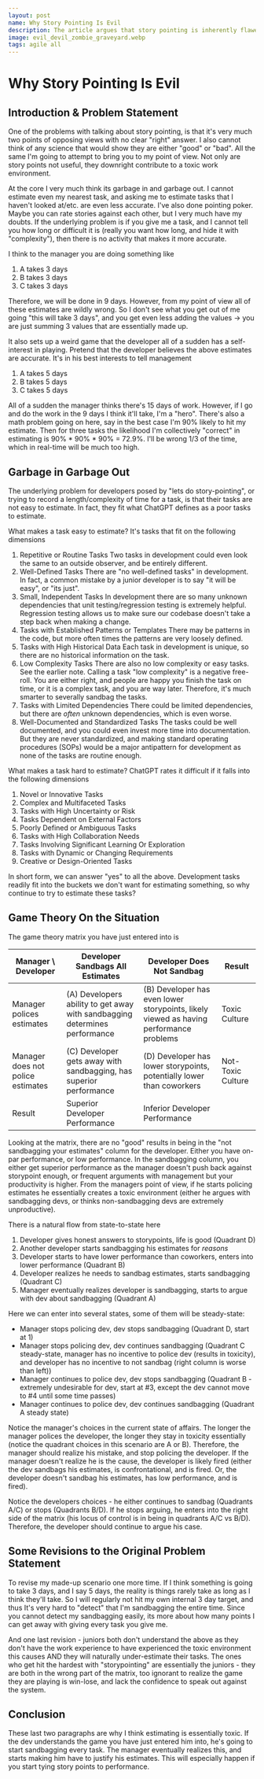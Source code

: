 ```yaml
---
layout: post  
name: Why Story Pointing Is Evil  
description: The article argues that story pointing is inherently flawed and contributes to a toxic work environment. Estimating tasks accurately is challenging, and developers may sandbag estimates to appear more productive, leading to distrust and conflict with management.  
image: evil_devil_zombie_graveyard.webp  
tags: agile all
---
```


# Why Story Pointing Is Evil

## Introduction & Problem Statement
One of the problems with talking about story pointing, is that it's very much two points of opposing views with no clear "right" answer. 
I also cannot think of any science that would show they are either "good" or "bad". All the same I'm going to attempt to bring you to my point
of view. Not only are story points not useful, they downright contribute to a toxic work environment.

At the core I very much think its garbage in and garbage out. I cannot estimate even my nearest task, and asking me to estimate tasks that I haven't looked at/etc. are even less accurate. 
I've also done pointing poker. Maybe you can rate stories against each other, but I very much have my doubts. If the underlying problem is if you give me a task, and I cannot tell you how 
long or difficult it is (really you want how long, and hide it with "complexity"), then there is no activity that makes it more accurate.

I think to the manager you are doing something like  
1. A takes 3 days
2. B takes 3 days
3. C takes 3 days

Therefore, we will be done in 9 days. However, from my point of view all of these estimates are wildly wrong. So I don't see what you get out of me going "this will take 3 days", and you get 
even less adding the values -> you are just summing 3 values that are essentially made up.

It also sets up a weird game that the developer all of a sudden has a self-interest in playing. 
Pretend that the developer believes the above estimates are accurate. It's in his best interests to tell management    
1. A takes 5 days  
2. B takes 5 days  
3. C takes 5 days  

All of a sudden the manager thinks there's 15 days of work. However, if I go and do the work in the 9 days I think it'll take, I'm a "hero".
There's also a math problem going on here, say in the best case I'm 90% likely to hit my estimate. Then for three tasks
the likelihood I'm collectively "correct" in estimating is 90% * 90% * 90% = 72.9%. I'll be wrong 1/3 of the time, which in
real-time will be much too high.

## Garbage in Garbage Out

The underlying problem for developers posed by "lets do story-pointing", or trying to record a length/complexity of time for a task, 
is that their tasks are not easy to estimate. In fact, they fit what ChatGPT defines as a poor tasks to estimate.

What makes a task easy to estimate? It's tasks that fit on the following dimensions

1. Repetitive or Routine Tasks
Two tasks in development could even look the same to an outside observer, and be entirely different.
2. Well-Defined Tasks
There are "no well-defined tasks" in development. In fact, a common mistake by a junior developer is to say "it will be easy", or "its just".
3. Small, Independent Tasks
In development there are so many unknown dependencies that unit testing/regression testing is extremely helpful. Regression
testing allows us to make sure our codebase doesn't take a step back when making a change.
4. Tasks with Established Patterns or Templates
There may be patterns in the code, but more often times the patterns are very loosely defined.
5. Tasks with High Historical Data
Each task in development is unique, so there are no historical information on the task.
6. Low Complexity Tasks
There are also no low complexity or easy tasks. See the earlier note. Calling a task "low complexity" is a negative free-roll.
You are either right, and people are happy you finish the task on time, or it is a complex task, and you are way later. Therefore,
it's much smarter to severally sandbag the tasks.
7. Tasks with Limited Dependencies
There could be limited dependencies, but there are *often* unknown dependencies, which is even worse.
8. Well-Documented and Standardized Tasks
The tasks could be well documented, and you could even invest more time into documentation. But they are never standardized,
and making standard operating procedures (SOPs) would be a major antipattern for development as none of the tasks are
routine enough.

What makes a task hard to estimate? ChatGPT rates it difficult if it falls into the following dimensions

1. Novel or Innovative Tasks
2. Complex and Multifaceted Tasks
3. Tasks with High Uncertainty or Risk
4. Tasks Dependent on External Factors
5. Poorly Defined or Ambiguous Tasks
6. Tasks with High Collaboration Needs
7. Tasks Involving Significant Learning Or Exploration
8. Tasks with Dynamic or Changing Requirements
9. Creative or Design-Oriented Tasks

In short form, we can answer "yes" to all the above. Development tasks readily fit into the buckets we don't want for
estimating something, so why continue to try to estimate these tasks?

## Game Theory On the Situation

The game theory matrix you have just entered into is

| Manager \ Developer               | Developer Sandbags All Estimates                                           | Developer Does Not Sandbag                                                             |  Result       |
|-----------------------------------|----------------------------------------------------------------------------|----------------------------------------------------------------------------------------|---------------|
| Manager polices estimates         | (A) Developers ability to get away with sandbagging determines performance | (B) Developer has even lower storypoints, likely viewed as having performance problems | Toxic Culture |
| Manager does not police estimates | (C) Developer gets away with sandbagging, has superior performance         | (D) Developer has lower storypoints, potentially lower than coworkers                  | Not-Toxic Culture |
| Result                            | Superior Developer Performance                                             | Inferior Developer Performance                                                         |               |

Looking at the matrix, there are no "good" results in being in the "not sandbagging your estimates" column for the developer. Either you have on-par performance, or low performance.
In the sandbagging column, you either get superior performance as the manager doesn't push back against storypoint enough, or frequent arguments with management but your
productivity is higher. From the managers point of view, if he starts policing estimates he essentially creates a toxic environment (either he argues with sandbagging devs, or
thinks non-sandbagging devs are extremely unproductive).

There is a natural flow from state-to-state here
1. Developer gives honest answers to storypoints, life is good (Quadrant D)
2. Another developer starts sandbagging his estimates for *reasons*
3. Developer starts to have lower performance than coworkers, enters into lower performance (Quadrant B)
4. Developer realizes he needs to sandbag estimates, starts sandbagging (Quadrant C)
5. Manager eventually realizes developer is sandbagging, starts to argue with dev about sandbagging (Quadrant A)  
   
Here we can enter into several states, some of them will be steady-state:  
* Manager stops policing dev, dev stops sandbagging (Quadrant D, start at 1)
* Manager stops policing dev, dev continues sandbagging (Quadrant C steady-state, manager has no incentive to police dev (results in toxicity), and developer has no incentive to not sandbag (right column is worse than left))  
* Manager continues to police dev, dev stops sandbagging (Quadrant B - extremely undesirable for dev, start at #3, except the dev cannot move to #4 until some time passes)  
* Manager continues to police dev, dev continues sandbagging (Quadrant A steady state)

Notice the manager's choices in the current state of affairs. The longer the manager polices the developer, the longer they stay in toxicity essentially (notice the quadrant choices in this scenario
are A or B). Therefore, the manager should realize his mistake, and stop policing the developer. If the manager doesn't realize he is the cause, the developer is likely fired (either the dev
sandbags his estimates, is confrontational, and is fired. Or, the developer doesn't sandbag his estimates, has low performance, and is fired).

Notice the developers choices - he either continues to sandbag (Quadrants A/C) or stops (Quadrants B/D). If he stops arguing, he enters into the right side of the matrix (his locus of control is in being in quadrants A/C vs B/D). 
Therefore, the developer should continue to argue his case.

## Some Revisions to the Original Problem Statement

To revise my made-up scenario one more time. If I think something is going to take 3 days, and I say 5 days, the reality is things rarely take as long as I think they'll take. So I will regularly
not hit my own internal 3 day target, and thus It's very hard to "detect" that I'm sandbagging the entire time. Since you cannot detect my sandbagging easily, its more about how many points I can get
away with giving every task you give me.

And one last revision - juniors both don't understand the above as they don't have the work experience to have experienced the toxic environment this causes AND they will naturally under-estimate their
tasks. The ones who get hit the hardest with "storypointing" are essentially the juniors - they are both in the wrong part of the matrix, too ignorant to realize the game they are playing is win-lose,
and lack the confidence to speak out against the system.

## Conclusion

These last two paragraphs are why I think estimating is essentially toxic. If the dev understands the game you have just entered him into, he's going to start sandbagging every task. The manager 
eventually realizes this, and starts making him have to justify his estimates. This will especially happen if you start tying story points to performance.
